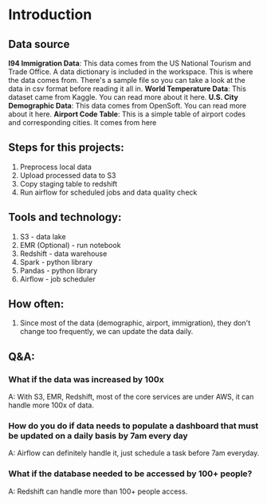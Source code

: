 # Introduction

## Data source
**I94 Immigration Data**: This data comes from the US National Tourism and Trade Office. A data dictionary is included in the workspace. This is where the data comes from. There's a sample file so you can take a look at the data in csv format before reading it all in. 
**World Temperature Data**: This dataset came from Kaggle. You can read more about it here.
**U.S. City Demographic Data**: This data comes from OpenSoft. You can read more about it here.
**Airport Code Table**: This is a simple table of airport codes and corresponding cities. It comes from here

## Steps for this projects:
1. Preprocess local data
2. Upload processed data to S3
3. Copy staging table to redshift
4. Run airflow for scheduled jobs and data quality check

## Tools and technology:
1. S3 - data lake
2. EMR (Optional) - run notebook
3. Redshift - data warehouse
4. Spark - python library
5. Pandas - python library
6. Airflow - job scheduler

## How often:
1. Since most of the data (demographic, airport, immigration), they don't change too frequently, we can update the data daily.

## Q&A:
### What if the data was increased by 100x
A: With S3, EMR, Redshift, most of the core services are under AWS, it can handle more 100x of data.

### How do you do if data needs to populate a dashboard that must be updated on a daily basis by 7am every day
A: Airflow can definitely handle it, just schedule a task before 7am everyday.

### What if the database needed to be accessed by 100+ people? 
A: Redshift can handle more than 100+ people access. 